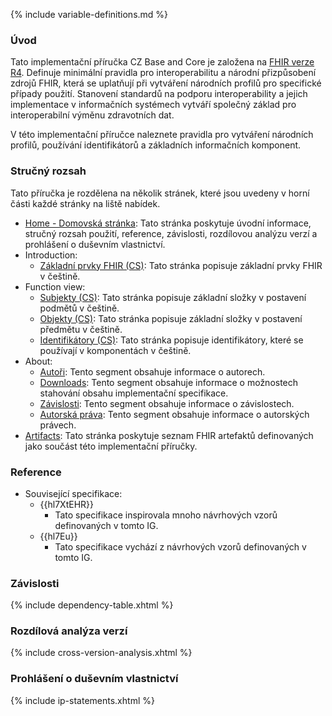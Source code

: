 {% include variable-definitions.md %}
### Úvod
Tato implementační příručka CZ Base and Core je založena na [FHIR verze R4](https://hl7.org/fhir/R4/). Definuje minimální pravidla pro interoperabilitu a národní přizpůsobení zdrojů FHIR, která se uplatňují při vytváření národních profilů pro specifické případy použití. Stanovení standardů na podporu interoperability a jejich implementace v informačních systémech vytváří společný základ pro interoperabilní výměnu zdravotních dat.

V této implementační příručce naleznete pravidla pro vytváření národních profilů, používání identifikátorů a základních informačních komponent.

### Stručný rozsah
Tato příručka je rozdělena na několik stránek, které jsou uvedeny v horní části každé stránky na liště nabídek.

- [Home - Domovská stránka](index-cs.html): Tato stránka poskytuje úvodní informace, stručný rozsah použití, reference, závislosti, rozdílovou analýzu verzí a prohlášení o duševním vlastnictví.
- Introduction:
  - [Základní prvky FHIR (CS)](elements-FHIR-cs.html): Tato stránka popisuje základní prvky FHIR v češtině.
- Function view:
  - [Subjekty (CS)](subjects-cs.html): Tato stránka popisuje základní složky v postavení podmětů v češtině.
  - [Objekty (CS)](objects-cs.html): Tato stránka popisuje základní složky v postavení předmětu v češtině.
  - [Identifikátory (CS)](identifiers-cs.html): Tato stránka popisuje identifikátory, které se používají v komponentách v češtině.
- About:
  - [Autoři](authors-cs.html): Tento segment obsahuje informace o autorech.
  - [Downloads](downloads-cs.html): Tento segment obsahuje informace o možnostech stahování obsahu implementační specifikace.
  - [Závislosti](dependencies-cs.html): Tento segment obsahuje informace o závislostech.
  - [Autorská práva](copyright-cs.html): Tento segment obsahuje informace o autorských právech.
- [Artifacts](artifacts.html): Tato stránka poskytuje seznam FHIR artefaktů definovaných jako součást této implementační příručky.

### Reference

* Související specifikace:
  * {{hl7XtEHR}}
    * Tato specifikace inspirovala mnoho návrhových vzorů definovaných v tomto IG.
  * {{hl7Eu}}
    * Tato specifikace vychází z návrhových vzorů definovaných v tomto IG.

### Závislosti

{% include dependency-table.xhtml %}

### Rozdílová analýza verzí

{% include cross-version-analysis.xhtml %}

### Prohlášení o duševním vlastnictví

{% include ip-statements.xhtml %}